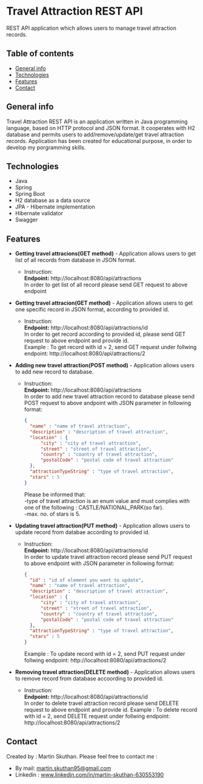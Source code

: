 # Travel Attraction REST API
REST API application which allows users to manage travel attraction records.

## Table of contents
* [General info](#general-info)
* [Technologies](#technologies)
* [Features](#features)
* [Contact](#contact)

## General info
Travel Attraction REST API is an application written in Java programming language, based on HTTP protocol and JSON format. It cooperates with H2 database and permits users to add/remove/update/get travel attraction records.
Application has been created for educational purpose, in order to develop my porgramming skills.


## Technologies
* Java
* Spring
* Spring Boot
* H2 database as a data source
* JPA - Hibernate implementation
* Hibernate validator
* Swagger

## Features
* **Getting travel attracions(GET method)** - Application allows users to get list of all records from database in JSON format.

  * Instruction:<br>
  **Endpoint:** http://localhost:8080/api/attractions <br>
    In order to get list of all record please send GET request to above endpoint<br>
    
* **Getting travel attracion(GET method)** - Application allows users to get one specific record in JSON format, according to provided id.

  * Instruction:<br>
  **Endpoint:** http://localhost:8080/api/attractions/id <br>
    In order to get record according to provided id, please send GET request to above endpoint and provide id.<br>
    Example : To get record with id = 2, send GET request under follwing endpoint: http://localhost:8080/api/attractions/2    
    
* **Adding new travel attraction(POST method)** - Application allows users to add new record to database.

  * Instruction:<br>
  **Endpoint:** http://localhost:8080/api/attractions <br>
    In order to add new travel attraction record to database please send POST request to above andpoint with JSON parameter in following format:
    
    ```json
    {
      "name" : "name of travel attraction",
      "description" : "description of travel attraction",
      "location" : {
          "city" : "city of travel attraction",
          "street" : "street of travel attraction",
          "country" : "country of travel attraction",
          "postalCode" : "postal code of travel attraction"
      },
      "attractionTypeString" : "type of travel attraction",
      "stars" : 5
    }
    ```
    
    Please be informed that:<br>
    -type of travel attraction is an enum value and must complies with one of the following : CASTLE/NATIONAL_PARK(so far).<br>
    -max. no. of stars is 5.
                                                             
* **Updating travel attraction(PUT method)** - Application allows users to update record from databae according to provided id.
  
  * Instruction:<br>
  **Endpoint:** http://localhost:8080/api/attractions/id <br>
    In order to update travel attraction record please send PUT request to above endpoint with JSON parameter in following format:
    
    ```json
    {
      "id" : "id of element you want to update", 
      "name" : "name of travel attraction",
      "description" : "description of travel attraction",
      "location" : {
          "city" : "city of travel attraction",
          "street" : "street of travel attraction",
          "country" : "country of travel attraction",
          "postalCode" : "postal code of travel attraction"
      },
      "attractionTypeString" : "type of travel attraction",
      "stars" : 5
    }
    ```
    
    Example : To update record with id = 2, send PUT request under follwing endpoint: http://localhost:8080/api/attractions/2 
    

* **Removing travel attraction(DELETE method)** - Application allows users to remove record from database accoording to provided id.

  * Instruction:<br>
  **Endpoint:** http://localhost:8080/api/attractions/id <br>
    In order to delete travel attraction record please send DELETE request to above endpoint and provide id.
    Example : To delete record with id = 2, send DELETE request under follwing endpoint: http://localhost:8080/api/attractions/2    


## Contact
Created by : Martin Skuthan. Please feel free to contact me :
* By mail: martin.skuthan95@gmail.com
* Linkedin : www.linkedin.com/in/martin-skuthan-630553190
